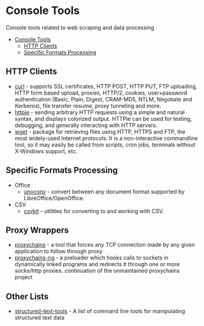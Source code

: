# Console Tools

Console tools related to web scraping and data processing

* [Console Tools](#console-tools)
    * [HTTP Clients](#http-clients)
    * [Specific Formats Processing](#specific-formats-processing)

## HTTP Clients
 * [curl](https://github.com/bagder/curl) - supports SSL certificates, HTTP POST, HTTP PUT, FTP uploading, HTTP form based upload, proxies, HTTP/2, cookies, user+password authentication (Basic, Plain, Digest, CRAM-MD5, NTLM, Negotiate and Kerberos), file transfer resume, proxy tunneling and more.
 * [httpie](https://github.com/jkbrzt/httpie) - sending arbitrary HTTP requests using a simple and natural syntax, and displays colorized output. HTTPie can be used for testing, debugging, and generally interacting with HTTP servers.
 * [wget](http://www.gnu.org/software/wget/) - package for retrieving files using HTTP, HTTPS and FTP, the most widely-used Internet protocols. It is a non-interactive commandline tool, so it may easily be called from scripts, cron jobs, terminals without X-Windows support, etc.

## Specific Formats Processing

* Office
   * [unoconv](https://github.com/dagwieers/unoconv) - convert between any document format supported by LibreOffice/OpenOffice.
* CSV
    * [csvkit](https://github.com/onyxfish/csvkit) - utilities for converting to and working with CSV.
    
## Proxy Wrappers
* [proxychains](https://github.com/haad/proxychains) - a tool that forces any TCP connection made by any given application to follow through proxy
* [proxychains-ng](https://github.com/rofl0r/proxychains-ng) - a preloader which hooks calls to sockets in dynamically linked programs and redirects it through one or more socks/http proxies. continuation of the unmaintained proxychains project

## Other Lists

* [structured-text-tools](https://github.com/dbohdan/structured-text-tools) - A list of command line tools for manipulating structured text data
